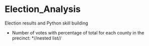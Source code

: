# Election_Analysis
Election results and Python skill building
* Number of votes with percentage of total for each county in the precinct:
    *//nested list//

